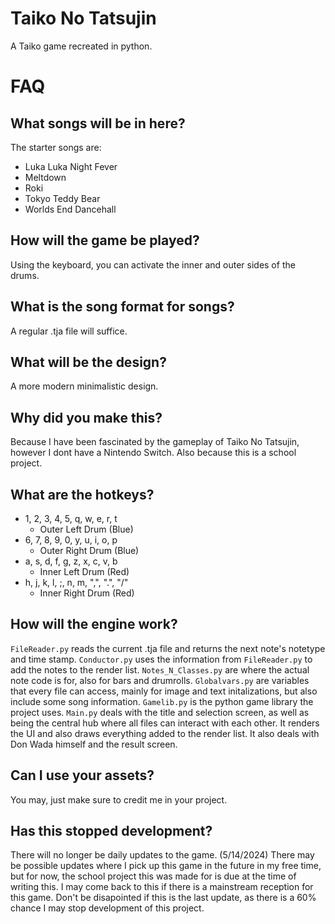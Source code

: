 # Taiko No Tatsujin
A Taiko game recreated in python.

# FAQ
## What songs will be in here?
The starter songs are:
+ Luka Luka Night Fever
+ Meltdown
+ Roki
+ Tokyo Teddy Bear
+ Worlds End Dancehall

## How will the game be played?
Using the keyboard, you can activate the inner and outer sides of the drums.

## What is the song format for songs?
A regular .tja file will suffice.

## What will be the design?
A more modern minimalistic design.

## Why did you make this?
Because I have been fascinated by the gameplay of Taiko No Tatsujin, however I dont have a Nintendo Switch. Also because this is a school project.

## What are the hotkeys?
+ 1, 2, 3, 4, 5, q, w, e, r, t
  + Outer Left Drum (Blue)
+ 6, 7, 8, 9, 0, y, u, i, o, p
  + Outer Right Drum (Blue)
+ a, s, d, f, g, z, x, c, v, b
  + Inner Left Drum (Red)
+ h, j, k, l, ;, n, m, ",", ".", "/"
  + Inner Right Drum (Red) 

 
## How will the engine work?
```FileReader.py``` reads the current .tja file and returns the next note's notetype and time stamp.
```Conductor.py``` uses the information from ```FileReader.py``` to add the notes to the render list.
```Notes_N_Classes.py``` are where the actual note code is for, also for bars and drumrolls. 
```Globalvars.py``` are variables that every file can access, mainly for image and text initalizations, but also include some song information.
```Gamelib.py``` is the python game library the project uses.
```Main.py``` deals with the title and selection screen, as well as being the central hub where all files can interact with each other. It renders the UI and also draws everything added to the render list. It also deals with Don Wada himself and the result screen.

## Can I use your assets?
You may, just make sure to credit me in your project.

## Has this stopped development?
There will no longer be daily updates to the game. (5/14/2024)
There may be possible updates where I pick up this game in the future in my free time, but for now, the school project this was made for is due at the time of writing this.
I may come back to this if there is a mainstream reception for this game. Don't be disapointed if this is the last update, as there is a 60% chance I may stop development of this project.
